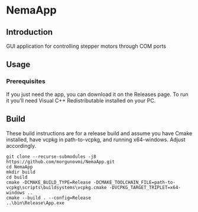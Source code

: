 # NemaApp

## Introduction

GUI application for controlling stepper motors through COM ports

## Usage
### Prerequisites

If you just need the app, you can download it on
the Releases page. To run it you'll need Visual C++ Redistributable installed on your PC.

## Build

These build instructions are for a release build and assume you have Cmake installed, have vcpkg in path-to-vcpkg,
and running x64-windows. Adjust accordingly.

```
git clone --recurse-submodules -j8 https://github.com/morgunovmi/NemaApp.git
cd NemaApp
mkdir build
cd build
cmake -DCMAKE_BUILD_TYPE=Release -DCMAKE_TOOLCHAIN_FILE=path-to-vcpkg\scripts\buildsystems\vcpkg.cmake -DVCPKG_TARGET_TRIPLET=x64-windows ..
cmake --build . --config=Release
..\bin\Release\App.exe
```
